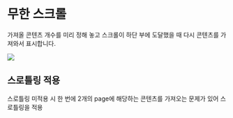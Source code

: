 <h1>무한 스크롤</h1>
<p>가져올 콘텐츠 개수를 미리 정해 놓고 스크롤이 하단 부에 도달했을 때 다시 콘텐츠를 가져와서 표시합니다.</p>
<img src="https://github.com/tptkds/InfiniteScroll/assets/58039782/a890645d-5577-488d-91d0-806ac0c47070">

<h2>스로틀링 적용</h2>
<p>스로틀링 미적용 시 한 번에 2개의 page에 해당하는 콘텐츠를 가져오는 문제가 있어 스로틀링을 적용</p>


